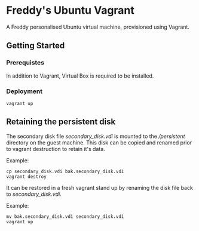 # Freddy's Ubuntu Vagrant

A Freddy personalised Ubuntu virtual machine, provisioned using Vagrant.

## Getting Started

### Prerequistes

In addition to Vagrant, Virtual Box is required to be installed.

### Deployment

```
vagrant up
```

## Retaining the persistent disk

The secondary disk file *secondary_disk.vdi* is mounted to the */persistent* directory on the guest machine.
This disk can be copied and renamed prior to vagrant destruction to retain it's data.

Example:

```
cp secondary_disk.vdi bak.secondary_disk.vdi
vagrant destroy
```

It can be restored in a fresh vagrant stand up by renaming the disk file back to *secondary_disk.vdi*.

Example:

```
mv bak.secondary_disk.vdi secondary_disk.vdi
vagrant up
```
